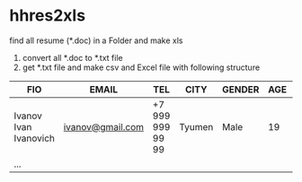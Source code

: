 # hhres2xls
find all resume (*.doc) in a Folder and make xls 

1. convert all *.doc to *.txt file
2. get *.txt file and make csv and Excel file with following structure


| FIO                   | EMAIL                            | TEL              | CITY   | GENDER | AGE | OBR  | GR      | ZAN       | NAVIK                          |
|-----------------------|----------------------------------|------------------|--------|--------|-----|------|---------|-----------|--------------------------------|
| Ivanov Ivan Ivanovich | ivanov@gmail.com                 | +7 999 999 99 99 | Tyumen | Male   | 19  | High | Russian | Full time | JavaScript, TypeScript, Python |
| ...                   |  |                  |        |        |     |      |         |           |                                |
